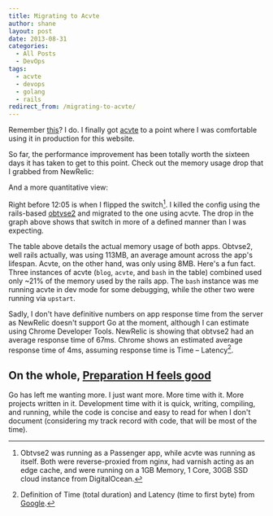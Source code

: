 ```yaml
---
title: Migrating to Acvte
author: shane
layout: post
date: 2013-08-31
categories:
  - All Posts
  - DevOps
tags:
  - acvte
  - devops
  - golang
  - rails
redirect_from: /migrating-to-acvte/
---
```

Remember [this][1]? I do. I finally got [acvte][2] to a point where I was comfortable using it in production for this website.

<!--more-->

So far, the performance improvement has been totally worth the sixteen days it has taken to get to this point. Check out the memory usage drop that I grabbed from NewRelic:

<center>
  <amp-img width="640" height="254" src="http://i.imgur.com/J57L8U7.png" alt="" />
</center>

And a more quantitative view:

<center>
  <amp-img width="340" height="480" src="http://i.imgur.com/HaFbS2x.png" alt="" />
</center>

Right before 12:05 is when I flipped the switch[^1]. I killed the config using the rails-based [obtvse2][3] and migrated to the one using acvte. The drop in the graph above shows that switch in more of a defined manner than I was expecting.

The table above details the actual memory usage of both apps. Obtvse2, well rails actually, was using 113MB, an average amount across the app's lifespan. Acvte, on the other hand, was only using 8MB. Here's a fun fact. Three instances of acvte (`blog`, `acvte`, and `bash` in the table) combined used only ~21% of the memory used by the rails app. The `bash` instance was me running acvte in dev mode for some debugging, while the other two were running via `upstart`.

Sadly, I don't have definitive numbers on app response time from the server as NewRelic doesn't support Go at the moment, although I can estimate using Chrome Developer Tools. NewRelic is showing that obtvse2 had an average response time of 67ms. Chrome shows an estimated average response time of 4ms, assuming response time is Time &#8211; Latency[^2].

## On the whole, [Preparation H feels good][4]

Go has left me wanting more. I just want more. More time with it. More projects written in it. Development time with it is quick, writing, compiling, and running, while the code is concise and easy to read for when I don't document (considering my track record with code, that will be most of the time).

[^1]: Obtvse2 was running as a Passenger app, while acvte was running as itself. Both were reverse-proxied from nginx, had varnish acting as an edge cache, and were running on a 1GB Memory, 1 Core, 30GB SSD cloud instance from DigitalOcean.
[^2]: Definition of Time (total duration) and Latency (time to first byte) from <a href="https://developers.google.com/chrome-developer-tools/docs/network">Google</a>.

 [1]: http://shanelogsdon.com/im-already-tired-of-rails-already
 [2]: https://github.com/slogsdon/acvte
 [3]: https://github.com/natew/obtvse2
 [4]: http://www.youtube.com/watch?v=mi5kXcc-TJ8
